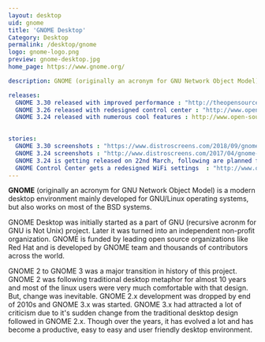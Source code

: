 ```yaml
---
layout: desktop
uid: gnome
title: 'GNOME Desktop'
Category: Desktop
permalink: /desktop/gnome
logo: gnome-logo.png
preview: gnome-desktop.jpg
home_page: https://www.gnome.org/

description: GNOME (originally an acronym for GNU Network Object Model) is a modern desktop environment mainly developed for GNU/Linux operating systems, but also works on most of the BSD systems. Stories & updates on GNOME Desktop.

releases:
  GNOME 3.30 released with improved performance : "http://theopensourcefeed.com/00-gnome-3.30-almeria-released-with-improved-performance-and-more/"
  GNOME 3.26 released with redesigned control center : "http://www.open-source-feed.com/2017/09/gnome-326-released-with-redesigned.html"
  GNOME 3.24 released with numerous cool features : http://www.open-source-feed.com/2017/03/gnome-324-released-with-numerous-cool.html
    

stories:
  GNOME 3.30 screenshots : "https://www.distroscreens.com/2018/09/gnome-330-almeria-screenshots.html"
  GNOME 3.24 screenshots : "http://www.distroscreens.com/2017/04/gnome-324-screenshots.html"
  GNOME 3.24 is getting released on 22nd March, following are planned features : http://www.open-source-feed.com/2017/03/gnome-324-is-getting-released-on-22nd.html
  GNOME Control Center gets a redesigned WiFi settings  : "http://www.open-source-feed.com/2017/07/gnome-control-center-gets-redesigned.html"
---
```


**GNOME** (originally an acronym for GNU Network Object Model) is a modern desktop environment mainly developed for GNU/Linux operating systems, but also works on most of the BSD systems.

GNOME Desktop was initially started as a part of GNU (recursive acronm for GNU is Not Unix) project. Later it was turned into an independent non-profit organization. GNOME is funded by leading open source organizations like Red Hat and is developed by GNOME team and thousands of contributors across the world.

GNOME 2 to GNOME 3 was a major transition in history of this project. GNOME 2 was following traditional desktop metaphor for almost 10 years and most of the linux users were very much comfortable with that design. But, change was inevitable. GNOME 2.x development was dropped by end of 2010s and GNOME 3.x was started. GNOME 3.x had attracted a lot of criticism due to it's sudden change from the traditional desktop design followed in GNOME 2.x. Though over the years, it has evolved a lot and has become a productive, easy to easy and user friendly desktop environment.

